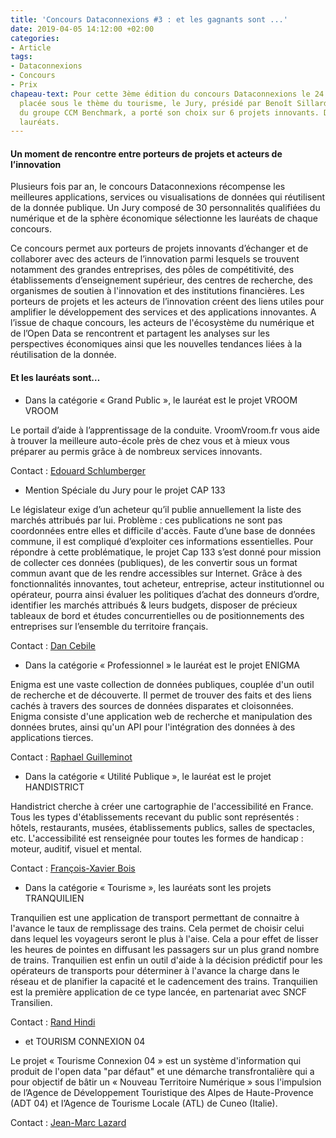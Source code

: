 ```yaml
---
title: 'Concours Dataconnexions #3 : et les gagnants sont ...'
date: 2019-04-05 14:12:00 +02:00
categories:
- Article
tags:
- Dataconnexions
- Concours
- Prix
chapeau-text: Pour cette 3ème édition du concours Dataconnexions le 24 juin dernier
  placée sous le thème du tourisme, le Jury, présidé par Benoît Sillard, président
  du groupe CCM Benchmark, a porté son choix sur 6 projets innovants. Découvrez les
  lauréats.
---
```


#### Un moment de rencontre entre porteurs de projets et acteurs de l’innovation

Plusieurs fois par an, le concours Dataconnexions récompense les meilleures applications, services ou visualisations de données qui réutilisent de la donnée publique. Un Jury composé de 30 personnalités qualifiées du numérique et de la sphère économique sélectionne les lauréats de chaque concours.

Ce concours permet aux porteurs de projets innovants d’échanger et de collaborer avec des acteurs de l’innovation parmi lesquels se trouvent notamment des grandes entreprises, des pôles de compétitivité, des établissements d’enseignement supérieur, des centres de recherche, des organismes de soutien à l'innovation et des institutions financières. Les porteurs de projets et les acteurs de l’innovation créent des liens utiles pour amplifier le développement des services et des applications innovantes. A l’issue de chaque concours, les acteurs de l'écosystème du numérique et de l’Open Data se rencontrent et partagent les analyses sur les perspectives économiques ainsi que les nouvelles tendances liées à la réutilisation de la donnée.

#### Et les lauréats sont…
* Dans la catégorie « Grand Public », le lauréat est le projet VROOM VROOM

Le portail d’aide à l’apprentissage de la conduite. VroomVroom.fr vous aide à trouver la meilleure auto-école près de chez vous et à mieux vous préparer au permis grâce à de nombreux services innovants.

Contact : [Edouard Schlumberger](e.schlum@gmail.com)

* Mention Spéciale du Jury pour le projet CAP 133

Le législateur exige d’un acheteur qu’il publie annuellement la liste des marchés attribués par lui. Problème : ces publications ne sont pas coordonnées entre elles et difficile d'accès. Faute d’une base de données commune, il est compliqué d’exploiter ces informations essentielles. Pour répondre à cette problématique, le projet Cap 133 s’est donné pour mission de collecter ces données (publiques), de les convertir sous un format commun avant que de les rendre accessibles sur Internet. Grâce à des fonctionnalités innovantes, tout acheteur, entreprise, acteur institutionnel ou opérateur, pourra ainsi évaluer les politiques d’achat des donneurs d’ordre, identifier les marchés attribués & leurs budgets, disposer de précieux tableaux de bord et études concurrentielles ou de positionnements des entreprises sur l’ensemble du territoire français.

Contact : [Dan Cebile](dancebile.consulting@wanadoo.fr) 

* Dans la catégorie « Professionnel » le lauréat est le projet ENIGMA

Enigma est une vaste collection de données publiques, couplée d'un outil de recherche et de découverte. Il permet de trouver des faits et des liens cachés à travers des sources de données disparates et cloisonnées. Enigma consiste d'une application web de recherche et manipulation des données brutes, ainsi qu'un API pour l'intégration des données à des applications tierces.

Contact : [Raphael Guilleminot](raphael@enigma.io)
 
* Dans la catégorie « Utilité Publique », le lauréat est le projet HANDISTRICT

Handistrict cherche à créer une cartographie de l'accessibilité en France. Tous les types d'établissements recevant du public sont représentés : hôtels, restaurants, musées, établissements publics, salles de spectacles, etc. L'accessibilité est renseignée pour toutes les formes de handicap : moteur, auditif, visuel et mental.

Contact : [François-Xavier Bois](fxbois@gmail.com)

* Dans la catégorie « Tourisme », les lauréats sont les projets TRANQUILIEN

Tranquilien est une application de transport permettant de connaitre à l'avance le taux de remplissage des trains. Cela permet de choisir celui dans lequel les voyageurs seront le plus à l'aise. Cela a pour effet de lisser les heures de pointes en diffusant les passagers sur un plus grand nombre de trains. Tranquilien est enfin un outil d'aide à la décision prédictif pour les opérateurs de transports pour déterminer à l'avance la charge dans le réseau et de planifier la capacité et le cadencement des trains. Tranquilien est la première application de ce type lancée, en partenariat avec SNCF Transilien. 

Contact : [Rand Hindi](rand.hindi@snips.net) 

* et TOURISM CONNEXION 04

Le projet « Tourisme Connexion 04 » est un système d'information qui produit de l'open data "par défaut" et une démarche transfrontalière qui a pour objectif de bâtir un « Nouveau Territoire Numérique » sous l'impulsion de l’Agence de Développement Touristique des Alpes de Haute-Provence (ADT 04)  et l’Agence de Tourisme Locale (ATL) de Cuneo (Italie).

Contact : [Jean-Marc Lazard](jean-marc.lazard@opendatasoft.com)